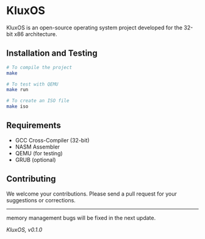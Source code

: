 # KluxOS

KluxOS is an open-source operating system project developed for the 32-bit x86 architecture.


## Installation and Testing

```bash
# To compile the project
make

# To test with QEMU
make run

# To create an ISO file
make iso
```

## Requirements

- GCC Cross-Compiler (32-bit)
- NASM Assembler
- QEMU (for testing)
- GRUB (optional)

## Contributing

We welcome your contributions. Please send a pull request for your suggestions or corrections.

---

memory management bugs will be fixed in the next update.

*KluxOS, v0.1.0*
